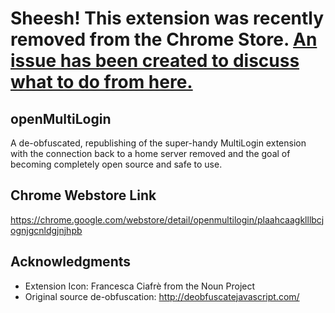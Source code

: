 # Sheesh! This extension was recently removed from the Chrome Store. [An issue has been created to discuss what to do from here.](https://github.com/Swingline0/openMultiLogin/issues/13)


openMultiLogin
---

A de-obfuscated, republishing of the super-handy MultiLogin extension with the connection back to a home server removed and the goal of becoming completely open source and safe to use.

Chrome Webstore Link
---
https://chrome.google.com/webstore/detail/openmultilogin/plaahcaagklllbcjognjgcnldgjnjhpb

Acknowledgments
----

- Extension Icon: Francesca Ciafrè from the Noun Project
- Original source de-obfuscation: http://deobfuscatejavascript.com/

